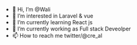 - 👋 Hi, I’m @Wali
- 👀 I’m interested in Laravel & vue
- 🌱 I’m currently learning React js
- 💞️ I’m currently working as  Full stack Deveolper
- 📫 How to reach me twitter/@cre_al

<!---
waliFlix/waliFlix is a ✨ special ✨ repository because its `README.md` (this file) appears on your GitHub profile.
You can click the Preview link to take a look at your changes.
--->
